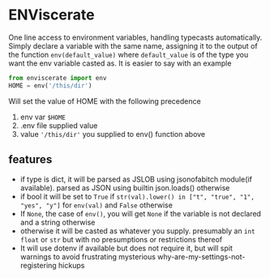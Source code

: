# ENViscerate

One line access to environment variables, handling typecasts automatically. Simply declare a variable with the same name, assigning it to the output of the function ``env(default_value)`` where ``default_value`` is of the type you want the env variable casted as. It is easier to say with an example

```python
from enviscerate import env
HOME = env('/this/dir')
```

Will set the value of HOME with the following precedence 

1. env var ``$HOME``
2. .env file supplied value
3. value ``'/this/dir'`` you supplied to env() function above


features
--------

- if type is dict, it will be parsed as JSLOB using jsonofabitch module(if available). parsed as JSON using builtin json.loads() otherwise
- if bool it will be set to ``True`` if ``str(val).lower() in ["t", "true", "1", "yes", "y"]`` for ``env(val)`` and ``False`` otherwise
- If ``None``, the case of ``env()``, you will get ``None`` if the variable is not declared and a string otherwise
- otherwise it will be casted as whatever you supply. presumably an ``int`` ``float`` or ``str`` but with no presumptions or restrictions thereof
- It will use dotenv if available but does not require it, but will spit warnings to avoid frustrating mysterious why-are-my-settings-not-registering hickups

